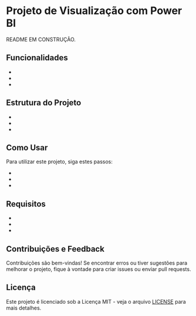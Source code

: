# Projeto de Visualização com Power BI

README EM CONSTRUÇÃO.

## Funcionalidades

-
-
-

## Estrutura do Projeto

-
-
-

## Como Usar

Para utilizar este projeto, siga estes passos:

-
-
-

## Requisitos

-
-
-

## Contribuições e Feedback

Contribuições são bem-vindas! Se encontrar erros ou tiver sugestões para melhorar o projeto, fique à vontade para criar issues ou enviar pull requests.

## Licença

Este projeto é licenciado sob a Licença MIT - veja o arquivo [LICENSE](LICENSE) para mais detalhes.
